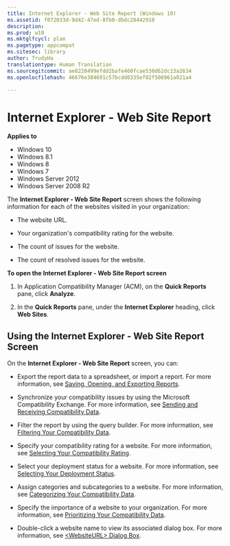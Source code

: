 ```yaml
---
title: Internet Explorer - Web Site Report (Windows 10)
ms.assetid: f072033d-9d42-47ed-8fb0-dbdc28442910
description: 
ms.prod: w10
ms.mktglfcycl: plan
ms.pagetype: appcompat
ms.sitesec: library
author: TrudyHa
translationtype: Human Translation
ms.sourcegitcommit: ae8220499efdd2bafe460fcae530d62dc13a2634
ms.openlocfilehash: 46676e384691c57bcdd0335ef02f506961a021a4

---
```


# Internet Explorer - Web Site Report


**Applies to**

-   Windows 10
-   Windows 8.1
-   Windows 8
-   Windows 7
-   Windows Server 2012
-   Windows Server 2008 R2

The **Internet Explorer - Web Site Report** screen shows the following information for each of the websites visited in your organization:

-   The website URL.

-   Your organization's compatibility rating for the website.

-   The count of issues for the website.

-   The count of resolved issues for the website.

**To open the Internet Explorer - Web Site Report screen**

1.  In Application Compatibility Manager (ACM), on the **Quick Reports** pane, click **Analyze**.

2.  In the **Quick Reports** pane, under the **Internet Explorer** heading, click **Web Sites**.

## Using the Internet Explorer - Web Site Report Screen


On the **Internet Explorer - Web Site Report** screen, you can:

-   Export the report data to a spreadsheet, or import a report. For more information, see [Saving, Opening, and Exporting Reports](saving-opening-and-exporting-reports.md).

-   Synchronize your compatibility issues by using the Microsoft Compatibility Exchange. For more information, see [Sending and Receiving Compatibility Data](sending-and-receiving-compatibility-data.md).

-   Filter the report by using the query builder. For more information, see [Filtering Your Compatibility Data](filtering-your-compatibility-data.md).

-   Specify your compatibility rating for a website. For more information, see [Selecting Your Compatibility Rating](selecting-your-compatibility-rating.md).

-   Select your deployment status for a website. For more information, see [Selecting Your Deployment Status](selecting-your-deployment-status.md).

-   Assign categories and subcategories to a website. For more information, see [Categorizing Your Compatibility Data](categorizing-your-compatibility-data.md).

-   Specify the importance of a website to your organization. For more information, see [Prioritizing Your Compatibility Data](prioritizing-your-compatibility-data.md).

-   Double-click a website name to view its associated dialog box. For more information, see [&lt;WebsiteURL&gt; Dialog Box](websiteurl-dialog-box.md).

 

 








<!--HONumber=Jun16_HO4-->


